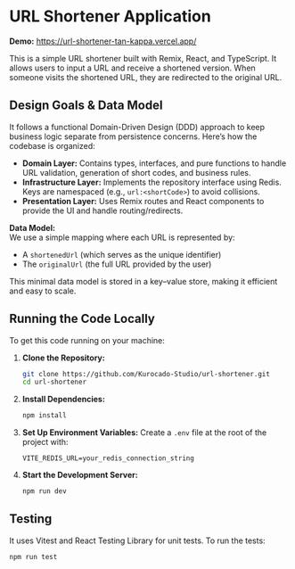 # URL Shortener Application

**Demo:** https://url-shortener-tan-kappa.vercel.app/

This is a simple URL shortener built with Remix, React, and TypeScript. It allows users to input a
URL and receive a shortened version. When someone visits the shortened URL, they are redirected to
the original URL.

## Design Goals & Data Model

It follows a functional Domain-Driven Design (DDD) approach to keep business logic separate from
persistence concerns. Here’s how the codebase is organized:

- **Domain Layer:** Contains types, interfaces, and pure functions to handle URL validation,
  generation of short codes, and business rules.
- **Infrastructure Layer:** Implements the repository interface using Redis. Keys are namespaced
  (e.g., `url:<shortCode>`) to avoid collisions.
- **Presentation Layer:** Uses Remix routes and React components to provide the UI and handle
  routing/redirects.

**Data Model:**  
We use a simple mapping where each URL is represented by:

- A `shortenedUrl` (which serves as the unique identifier)
- The `originalUrl` (the full URL provided by the user)

This minimal data model is stored in a key–value store, making it efficient and easy to scale.

## Running the Code Locally

To get this code running on your machine:

1. **Clone the Repository:**

   ```bash
   git clone https://github.com/Kurocado-Studio/url-shortener.git
   cd url-shortener
   ```

2. **Install Dependencies:**

   ```bash
   npm install
   ```

3. **Set Up Environment Variables:** Create a `.env` file at the root of the project with:

   ```env
   VITE_REDIS_URL=your_redis_connection_string
   ```

4. **Start the Development Server:**
   ```bash
   npm run dev
   ```

## Testing

It uses Vitest and React Testing Library for unit tests. To run the tests:

```bash
npm run test
```
